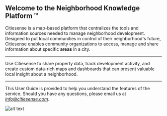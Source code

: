 ## Welcome to the Neighborhood Knowledge Platform &trade; 

Citiesense is a map-based platform that centralizes the tools and information sources needed to manage neighborhood development. Designed to put local communities in control of their neighborhood's future, Citiesense enables community organizations to access, manage and share information about specific **areas** in a city. 
______
Use Citiesense to share property data, track development activity, and create custom data-rich maps and dashboards that can present valuable local insight about a neighborhood.
______
This User Guide is provided to help you understand the features of the service. Should you have any questions, please email us at *info@citiesense.com*.

![alt text](https://farm5.staticflickr.com/4163/33881640334_2c9ae7dc26_b.jpg "The Neighborhood Knowledge Platform")

